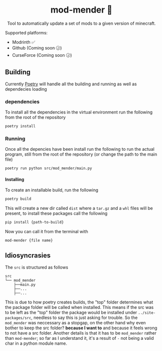 <h1 align="center">
    mod-mender 🔨
</h1>
<p align="center">
    Tool to automatically update a set of mods to a given version of minecraft.
</p>

Supported platforms:
- Modrinth ✅
- Github (Coming soon 🕝)
- CurseForce (Coming soon 🕝)

## Building

Currently [Poetry](https://python-poetry.org/) will handle all the building and running as well as dependecies loading

### dependencies

To install all the dependencies in the virtual environment run the following from the root of the repository
```bash
poetry install
```

### Running

Once all the depencies have been install run the following to run the actual program, still from the root of the repository (or change the path to the main file)
```bash
poetry run python src/mod_mender/main.py
```

#### Installing

To create an installable build, run the following
```bash
poetry build
```

This will create a new dir called `dist` where a `tar.gz` and a `whl` files will be present, to install these packages call the following

```bash
pip install {path-to-build}
```

Now you can call it from the terminal with
```bash
mod-mender {file name}
```

## Idiosyncrasies

The `src` is structured as follows

```
src
└── mod_mender
    ├──main.py
    ├──...
    ├──...
```

This is due to how poetry creates builds, the "top" folder determines what the package folder will be called when installed. This means if the src was to be left as the "top" folder the package would be installed under `../site-packages/src`, needless to say this is just asking for trouble. So the `mod_mender` was neccessary as a stopgap, on the other hand why even bother to keep the src folder? **because I want to** and because it feels wrong to not have a src folder. Another details is that it has to be `mod_mender` rather than `mod-mender`; so far as I understand it, it's a result of `-` not being a valid char in a python module name.
